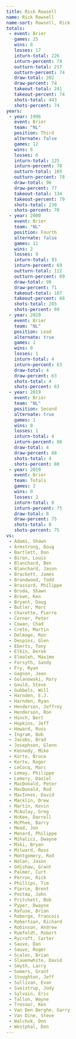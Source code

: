 ```yaml
---
title: Rick Rowsell
name: Rick Rowsell
name-sort: Rowsell, Rick
totals:
 - event: Brier
   games: 25
   wins: 8
   losses: 17
   inturn-total: 226
   inturn-percent: 74
   outturn-total: 217
   outturn-percent: 74
   draw-total: 202
   draw-percent: 74
   takeout-total: 241
   takeout-percent: 74
   shots-total: 443
   shots-percent: 74
years:
 - year: 1996
   event: Brier
   team: "NL"
   position: Third
   alternate: false
   games: 12
   wins: 6
   losses: 6
   inturn-total: 125
   inturn-percent: 78
   outturn-total: 105
   outturn-percent: 78
   draw-total: 96
   draw-percent: 77
   takeout-total: 134
   takeout-percent: 79
   shots-total: 230
   shots-percent: 78
 - year: 2000
   event: Brier
   team: "NL"
   position: Fourth
   alternate: false
   games: 11
   wins: 2
   losses: 9
   inturn-total: 93
   inturn-percent: 69
   outturn-total: 112
   outturn-percent: 69
   draw-total: 98
   draw-percent: 71
   takeout-total: 107
   takeout-percent: 68
   shots-total: 205
   shots-percent: 69
 - year: 2019
   event: Brier
   team: "NL"
   position: Lead
   alternate: true
   games: 1
   wins: 0
   losses: 1
   inturn-total: 4
   inturn-percent: 63
   draw-total: 4
   draw-percent: 63
   shots-total: 4
   shots-percent: 63
 - year: 2019
   event: Brier
   team: "NL"
   position: Second
   alternate: true
   games: 1
   wins: 0
   losses: 1
   inturn-total: 4
   inturn-percent: 88
   draw-total: 4
   draw-percent: 88
   shots-total: 4
   shots-percent: 88
 - year: 2019
   event: Brier
   team: Totals
   games: 2
   wins: 0
   losses: 2
   inturn-total: 8
   inturn-percent: 75
   draw-total: 8
   draw-percent: 75
   shots-total: 8
   shots-percent: 75
vs:
 - Adams, Shawn
 - Armstrong, Doug
 - Bartlett, Don
 - Biron, Louis
 - Blanchard, Ben
 - Blanchard, Jason
 - Brackett, James
 - Brandwood, Todd
 - Brassard, Philippe
 - Broda, Shawn
 - Brown, Ken
 - Bryant, Doug
 - Butler, Marc
 - Charette, Pierre
 - Corner, Peter
 - Cowan, Chad
 - Crete, Martin
 - Delmage, Ron
 - Despins, Glen
 - Eberts, Tony
 - Elkin, Derek
 - Elmaleh, Maxime
 - Forsyth, Sandy
 - Fry, Ryan
 - Gagnon, Jean
 - Golanowski, Rory
 - Gould, Steve
 - Gubbels, Will
 - Harnden, E.J.
 - Harnden, Ryan
 - Henderson, Jeffrey
 - Henderson, Ron
 - Hinch, Bert
 - Hopkins, Jeff
 - Howard, Russ
 - Ingram, Bob
 - Jacobs, Brad
 - Josephson, Glenn
 - Kennedy, Mike
 - Korte, Bruce
 - Korte, Roger
 - LeCocq, Marc
 - Lemay, Philippe
 - Lemery, Daniel
 - MacDonald, Peter
 - MacDonald, Rod
 - MacInnes, David
 - Macklin, Drew
 - Martin, Kevin
 - McAulay, Greg
 - McKee, Darrell
 - McPhee, Barry
 - Mead, Jon
 - Menard, Philippe
 - Mihalicz, Dwayne
 - Miki, Bryan
 - Milward, Ross
 - Montgomery, Rod
 - Nolan, Jason
 - Odishaw, Grant
 - Palmer, Curt
 - Perron, Rick
 - Phillips, Tim
 - Pierce, Brent
 - Postma, John
 - Pritchett, Bob
 - Pyper, Dwayne
 - Rafuse, Brian
 - Roberge, Francois
 - Robertson, Richard
 - Robinson, Andrew
 - Rumfeldt, Robert
 - Rycroft, Carter
 - Sauve, Dan
 - Sauve, Roger
 - Scales, Brian
 - Slauenwhite, David
 - Smyth, Larry
 - Somers, Grant
 - Stoughton, Jeff
 - Sullivan, Evan
 - Sveistrup, Jody
 - Sylvain, Eric
 - Tallon, Wayne
 - Tresoor, Ken
 - Van Den Berghe, Garry
 - Van Dine, Steve
 - Walchuk, Don
 - Westphal, Don
---
```

